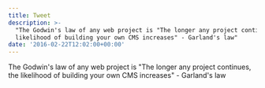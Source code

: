 ```yaml
---
title: Tweet
description: >-
  "The Godwin's law of any web project is "The longer any project continues, the
  likelihood of building your own CMS increases" - Garland's law"
date: '2016-02-22T12:02:00+00:00'
---
```

The Godwin's law of any web project is "The longer any project continues, the likelihood of building your own CMS increases" - Garland's law

